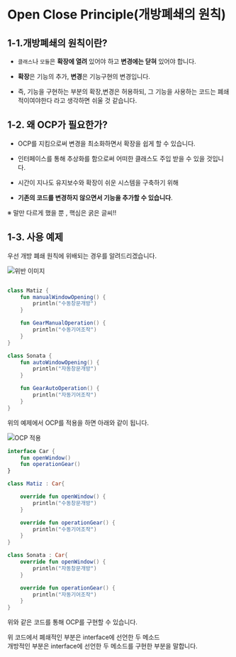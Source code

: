 # **Open Close Principle(개방폐쇄의 원칙)**

## 1-1.개방폐쇄의 원칙이란?

- `클래스`나 `모듈`은 **확장에 열려** 있어야 하고 **변경에는 닫혀** 있어야 합니다.

- **확장**은 기능의 추가, **변경**은 기능구현의 변경입니다. 

- 즉, 기능을 구현하는 부분의 확장,변경은 허용하되, 그 기능을 사용하는 코드는 폐쇄적이여야한다 라고 생각하면 쉬울 것 같습니다. 

## 1-2. 왜 OCP가 필요한가?

- OCP를 지킴으로써 변경을 최소화하면서 확장을 쉽게 할 수 있습니다. 

- 인터페이스를 통해 추상화를 함으로써 어떠한 클래스도 주입 받을 수 있을 것입니다. 

- 시간이 지나도 유지보수와 확장이 쉬운 시스템을 구축하기 위해

- **기존의 코드를 변경하지 않으면서 기능을 추가할 수 있습니다**. 


※ 말만 다르게 했을 뿐 , 핵심은 굵은 글씨!!

## 1-3. 사용 예제

우선 개방 폐쇄 원칙에 위배되는 경우를 알려드리겠습니다. 

![위반 이미지](https://img1.daumcdn.net/thumb/R1280x0/?scode=mtistory2&fname=http%3A%2F%2Fcfile3.uf.tistory.com%2Fimage%2F267ADB4F569847311F0EF6)


```kotlin

class Matiz {
    fun manualWindowOpening() {
        println("수동창문개방")
    }

    fun GearManualOperation() {
        println("수동기어조작")
    }
}

class Sonata {
    fun autoWindowOpening() {
        println("자동창문개방")
    }

    fun GearAutoOperation() {
        println("자동기어조작")
    }
}
```

위의 예제에서 OCP를 적용을 하면 아래와 같이 됩니다. 

![OCP 적용](https://img1.daumcdn.net/thumb/R1280x0/?scode=mtistory2&fname=http%3A%2F%2Fcfile2.uf.tistory.com%2Fimage%2F22570C4B56984767308615)

```kotlin
interface Car {
    fun openWindow()
    fun operationGear()
}

class Matiz : Car{

    override fun openWindow() {
        println("수동창문개방")
    }

    override fun operationGear() {
        println("수동기어조작")
    }
}

class Sonata : Car{
    override fun openWindow() {
        println("자동창문개방")
    }

    override fun operationGear() {
        println("자동기어조작")
    }
}
```

위와 같은 코드를 통해 OCP를 구현할 수 있습니다. 

위 코드에서 폐쇄적인 부분은 interface에 선언한 두 메소드  
개방적인 부분은 interface에 선언한 두 메소드를 구현한 부분을 말합니다. 

